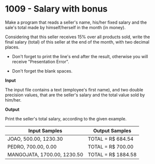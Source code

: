 # 1009 - Salary with bonus

Make a program that reads a seller's name, his/her fixed salary and
the sale's total made by himself/herself in the month (in money).

Considering that this seller receives 15% over all products sold, write the
final salary (total) of this seller at the end of the month, with
two decimal places.

- Don't forget to print the line's end after the result, otherwise
you will receive "Presentation Error".

- Don't forget the blank spaces.

**Input**

The input file contains a text (employee's first name), and two double
precision values, that are the seller's salary and the total
value sold by him/her.

**Output**

Print the seller's total salary, according to the given example.

|        Input Samples        |            Output Samples        |
|-----------------------------|----------------------------------|
|    JOAO, 500.00, 1230.30    |          TOTAL = R$ 684.54       |
|     PEDRO, 700.00, 0.00     |          TOTAL = R$ 700.00       |
| MANGOJATA, 1700.00, 1230.50 |         TOTAL = R$ 1884.58       |
